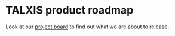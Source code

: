 # TALXIS product roadmap
Look at our [project board](https://github.com/TALXIS/roadmap/projects/1?fullscreen=true) to find out what we are about to release.
